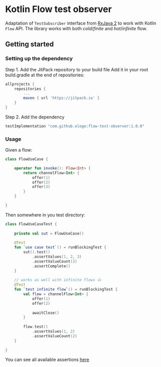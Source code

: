 # Kotlin Flow test observer

Adaptation of `TestSubscriber` interface from [RxJava 2](https://github.com/ReactiveX/RxJava) 
to work with Kotlin `Flow` API. The library works with both *cold*/*finite* and 
*hot*/*infinite* flow.

## Getting started

### Setting up the dependency
Step 1. Add the JitPack repository to your build file
Add it in your root build.gradle at the end of repositories:
```groovy
allprojects {
    repositories {
        ...
        maven { url 'https://jitpack.io' }
    }
}
```
Step 2. Add the dependency

```groovy
testImplementation "com.github.ologe:flow-test-observer:1.0.0"
```

### Usage

Given a flow:

```kotlin
class FlowUseCase {

    operator fun invoke(): Flow<Int> {
        return channelFlow<Int> {
            offer(1)
            offer(2)
            offer(3)
        }   
    }

}
```

Then somewhere in you test directory:

```kotlin
class FlowUseCaseTest {
    
    private val sut = FlowUseCase()
    
    @Test
    fun `use case test`() = runBlockingTest {
        sut().test()
            .assertValues(1, 2, 3)
            .assertValueCount(3)
            .assertComplete()
    }
    
    // works as well with infinite flows 👍
    @Test
    fun `test infinite flow`() = runBlockingTest {
        val flow = channelFlow<Int> {
            offer(1)
            offer(2)
            
            awaitClose()
        }
        
        flow.test()
            .assertValues(1, 2)
            .assertValueCount(2)
    }
    
}

```



You can see all available assertions [here](https://github.com/ologe/flow-test-observer/blob/master/lib/src/main/java/dev/olog/flow/test/observer/FlowObserver.kt)